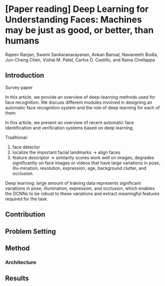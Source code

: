# [Paper reading] Deep Learning for Understanding Faces: Machines may be just as good, or better, than humans

Rajeev Ranjan, Swami Sankaranarayanan, Ankan Bansal, Navaneeth Bodla, Jun-Cheng Chen, Vishal M. Patel, Carlos D. Castillo, and Rama Chellappa

## Introduction
Survey paper

In this article, we provide an overview of deep-learning methods used for  face  recognition.  We  discuss  different  modules  involved  in  designing an automatic face recognition system and the role of deep  learning  for  each  of  them

In  this  article,  we  present  an  overview  of  recent  automatic  face identification and verification systems based on deep learning.

Traditional:
1. face detector
2. localize the important facial landmarks -> align faces
3. feature descriptor -> similarity scores
work well on images, degrades  significantly  on face images or videos that have large variations in pose, illu-mination,  resolution,  expression,  age,  background  clutter,  and  occlusion.

Deep learning:
large amount of training data represents significant variations in pose, illumination, expression, and occlusion, which enables the DCNNs to be robust to these variations and extract meaningful features required for the task.

## Contribution

## Problem Setting 

## Method

### Architecture
## Results
